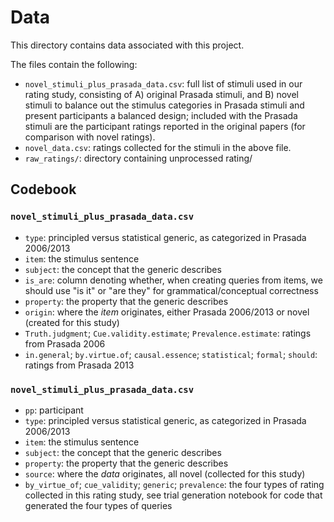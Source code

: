 # Data
This directory contains data associated with this project.

The files contain the following:

* `novel_stimuli_plus_prasada_data.csv`: full list of stimuli used in our rating study, consisting of A) original Prasada 
stimuli, and B) novel stimuli to balance out the stimulus categories in Prasada stimuli and present participants a balanced design; included with 
the Prasada stimuli are the participant ratings reported in the original papers (for comparison with novel ratings).
* `novel_data.csv`: ratings collected for the stimuli in the above file.
* `raw_ratings/`: directory containing unprocessed rating/

## Codebook

### `novel_stimuli_plus_prasada_data.csv`
* `type`: principled versus statistical generic, as categorized in Prasada 2006/2013
* `item`: the stimulus sentence
* `subject`: the concept that the generic describes
* `is_are`: column denoting whether, when creating queries from items, we should use "is it" or "are they" for grammatical/conceptual correctness
* `property`: the property that the generic describes
* `origin`: where the _item_ originates, either Prasada 2006/2013 or novel (created for this study)
* `Truth.judgment`; `Cue.validity.estimate`; `Prevalence.estimate`: ratings from Prasada 2006
* `in.general`; `by.virtue.of`; `causal.essence`; `statistical`; `formal`; `should`: ratings from Prasada 2013

### `novel_stimuli_plus_prasada_data.csv`
* `pp`: participant
* `type`: principled versus statistical generic, as categorized in Prasada 2006/2013
* `item`: the stimulus sentence
* `subject`: the concept that the generic describes
* `property`: the property that the generic describes
* `source`: where the _data_ originates, all novel (collected for this study)
* `by_virtue_of`; `cue_validity`; `generic`; `prevalence`: the four types of rating collected in this rating study, see trial generation notebook for code that generated the four types of queries

